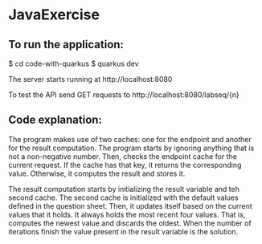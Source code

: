 # JavaExercise

## To run the application: 
$ cd code-with-quarkus
$ quarkus dev

The server starts running at http://localhost:8080

To test the API send GET requests to http://localhost:8080/labseq/{n}



## Code explanation:
The program makes use of two caches: one for the endpoint and another for the result computation. 
The program starts by ignoring anything that is not a non-negative number.
Then, checks the endpoint cache for the current request. If the cache has that key, it returns the corresponding value. Otherwise, it computes the result and stores it.

The result computation starts by initializing the result variable and teh second cache.
The second cache is initialized with the default values defined in the question sheet.
Then, it updates itself based on the current values that it holds. It always holds the most recent four values. That is, computes the newest value and discards the oldest. When the number of iterations finish the value present in the result variable is the solution.

